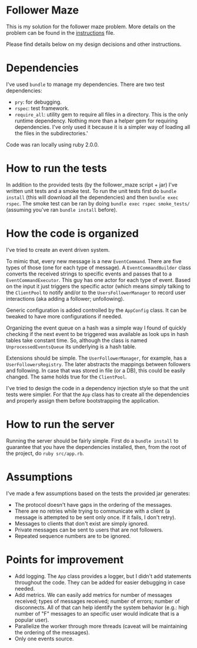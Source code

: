 # Follower Maze
This is my solution for the follower maze problem. 
More details on the problem can be found in the [instructions](instructions.md) file.

Please find details below on my design decisions and other instructions.

# Dependencies
I've used `bundle` to manage my dependencies. There are two test dependencies:
- `pry`: for debugging.
- `rspec`: test framework.
- `require_all`: utility gem to require all files in a directory. This is the only runtime dependency. Nothing more than a helper gem for requiring dependencies. I've only used it because it is a simpler way of loading all the files in the subdirectories.'

Code was ran locally using ruby 2.0.0.

# How to run the tests
In addition to the provided tests (by the follower_maze script + jar) I've written unit tests and a smoke test. To run the unit tests first do `bundle install` (this will download all the dependencies) and then `bundle exec rspec`. The smoke test can be ran by doing `bundle exec rspec smoke_tests/` (assuming you've ran `bundle install` before).

# How the code is organized
I've tried to create an event driven system. 

To mimic that, every new message is a new `EventCommand`. There are five types of those (one for each type of message). A `EventCommandBuilder` class converts the received strings to specific events and passes that to a `EventCommandExecutor`. This guy has one actor for each type of event. Based on the input it just triggers the specific actor (which means simply talking to the `ClientPool` to notify and/or to the `UsersFollowerManager` to record user interactions (aka adding a follower; unfollowing).

Generic configuration is added controlled by the `AppConfig` class. It can be tweaked to have more configurations if needed.

Organizing the event queue on a hash was a simple way I found of quickly checking if the next event to be triggered was available as look ups in hash tables take constant time. So, although the class is named `UnprocessedEventsQueue` its underlying is a hash table.

Extensions should be simple. The `UserFollowerManager`, for example, has a `UserFollowersRegistry`. The later abstracts the mappings between followers and following. In case that was stored in file (or a DB), this could be easily changed. The same holds true for the `ClientPool`.

I've tried to design the code in a dependency injection style so that the unit tests were simpler. For that the `App` class has to create all the dependencies and properly assign them before bootstrapping the application.

# How to run the server
Running the server should be fairly simple. First do a `bundle install` to guarantee that you have the dependencies installed, then, from the root of the project, do `ruby src/app.rb`.

# Assumptions
I've made a few assumptions based on the tests the provided jar generates:
- The protocol doesn't have gaps in the ordering of the messages.
- There are no retries while trying to communicate with a client (a message is attempted to be sent only once. If it fails, I don't retry).
- Messages to clients that don't exist are simply ignored.
- Private messages can be sent to users that are not followers.
- Repeated sequence numbers are to be ignored.

# Points for improvement
- Add logging. The `App` class provides a logger, but I didn't add statements throughout the code. They can be added for easier debugging in case needed.
- Add metrics. We can easily add metrics for number of messages received; types of messages received; number of errors; number of disconnects. All of that can help identify the system behavior (e.g.: high number of "F" messages to an specific user would indicate that is a popular user).
- Parallelize the worker through more threads (caveat will be maintaining the ordering of the messages).
- Only one events source.